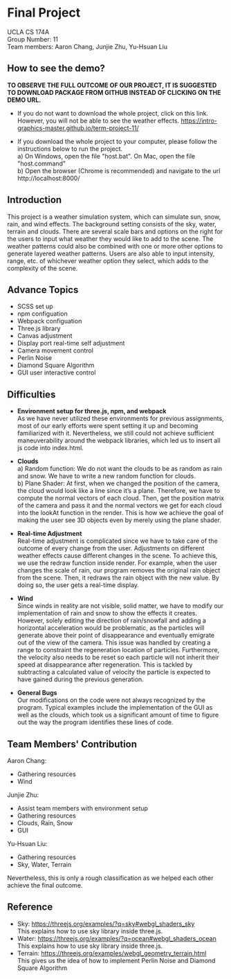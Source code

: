 # Final Project
UCLA CS 174A  
Group Number: 11  
Team members: Aaron Chang, Junjie Zhu, Yu-Hsuan Liu  

## How to see the demo?
**TO OBSERVE THE FULL OUTCOME OF OUR PROJECT, IT IS SUGGESTED TO DOWNLOAD PACKAGE FROM GITHUB INSTEAD OF CLICKING ON THE DEMO URL.**
- If you do not want to download the whole project, click on this link. However, you will not be able to see the weather effects.
https://intro-graphics-master.github.io/term-project-11/

- If you download the whole project to your computer, please follow the instructions below to run the project.  
   a) On Windows, open the file "host.bat". On Mac, open the file "host.command"  
   b) Open the browser (Chrome is recommended) and navigate to the url http://localhost:8000/  

## Introduction
This project is a weather simulation system, which can simulate sun, snow, rain, and wind effects. The background setting consists of the sky, water, terrain and clouds. There are several scale bars and options on the right for the users to input what weather they would like to add to the scene. The weather patterns could also be combined with one or more other options to generate layered weather patterns. Users are also able to input intensity, range, etc. of whichever weather option they select, which adds to the complexity of the scene.  

## Advance Topics
- SCSS set up
- npm configuation
- Webpack configuation
- Three.js library
- Canvas adjustment
- Display port real-time self adjustment
- Camera movement control
- Perlin Noise
- Diamond Square Algorithm
- GUI user interactive control

## Difficulties
- **Environment setup for three.js, npm, and webpack**  
    As we have never utilized these environments for previous assignments, most of our early efforts were spent setting it up and becoming familiarized with it. Nevertheless, we still could not achieve sufficient maneuverability around the webpack libraries, which led us to insert all js code into index.html.

- **Clouds**  
a) Random function: We do not want the clouds to be as random as rain and snow. We have to write a new random function for clouds.  
b) Plane Shader: At first, when we changed the position of the camera, the cloud would look like a line since it’s a plane. Therefore, we have to compute the normal vectors of each cloud. Then, get the position matrix of the camera and pass it and the normal vectors we get for each cloud into the lookAt function in the render. This is how we achieve the goal of making the user see 3D objects even by merely using the plane shader.  

- **Real-time Adjustment**  
Real-time adjustment is complicated since we have to take care of the outcome of every change from the user. Adjustments on different weather effects cause different changes in the scene. To achieve this, we use the redraw function inside render. For example, when the user changes the scale of rain, our program removes the original rain object from the scene. Then, it redraws the rain object with the new value. By doing so, the user gets a real-time display.  

- **Wind**  
Since winds in reality are not visible, solid matter, we have to modify our implementation of rain and snow to show the effects it creates. However, solely editing the direction of rain/snowfall and adding a horizontal acceleration would be problematic, as the particles will generate above their point of disappearance and eventually emigrate out of the view of the camera. This issue was handled by creating a range to constraint the regeneration location of particles. Furthermore, the velocity also needs to be reset so each particle will not inherit their speed at disappearance after regeneration. This is tackled by subtracting a calculated value of velocity the particle is expected to have gained during the previous generation.  

- **General Bugs**  
Our modifications on the code were not always recognized by the program. Typical examples include the implementation of the GUI as well as the clouds, which took us a significant amount of time to figure out the way the program identifies these lines of code.  

## Team Members' Contribution
Aaron Chang:
- Gathering resources
- Wind

Junjie Zhu:
- Assist team members with environment setup
- Gathering resources
- Clouds, Rain, Snow
- GUI

Yu-Hsuan Liu:
- Gathering resources
- Sky, Water, Terrain

Nevertheless, this is only a rough classification as we helped each other achieve the final outcome.  

## Reference
- Sky: https://threejs.org/examples/?q=sky#webgl_shaders_sky  
This explains how to use sky library inside three.js.  
- Water: https://threejs.org/examples/?q=ocean#webgl_shaders_ocean  
This explains how to use sky library inside three.js.  
- Terrain: https://threejs.org/examples/webgl_geometry_terrain.html  
This gives us the idea of how to implement Perlin Noise and Diamond Square Algorithm  

